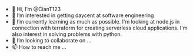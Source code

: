 - 👋 Hi, I’m @CianT123
- 👀 I’m interested in getting daycent at software engineering
- 🌱 I’m currently learning as much as possible. I'm looking at node.js in connection with terraform for creating serverless cloud applications. I'm also interest in solving problems with python. 
- 💞️ I’m looking to collaborate on ...
- 📫 How to reach me ...

<!---
CianT123/CianT123 is a ✨ special ✨ repository because its `README.md` (this file) appears on your GitHub profile.
You can click the Preview link to take a look at your changes.
--->

